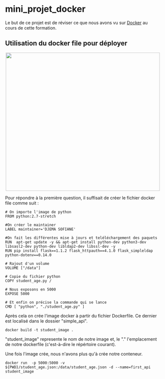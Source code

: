 # mini_projet_docker

Le but de ce projet est de réviser ce que nous avons vu sur [Docker](https://www.docker.com/) au cours de cette formation.

## Utilisation du docker file pour déployer 

<div align="center">
<img src="https://jolicode.com/media/original/2013/10/homepage-docker-logo.png" width="500" height="450" />
</div>

Pour répondre à la première question, il suffisait de créer le fichier docker file comme suit :

```
# On importe l'image de python
FROM python:2.7-stretch 

#On créer le maintainer
LABEL maintainer='DJEMA SOFIANE' 

#On fait les différentes mise à jours et teléléchargement des paquets
RUN  apt-get update -y && apt-get install python-dev python3-dev libsasl2-dev python-dev libldap2-dev libssl-dev -y 
RUN pip install flask==1.1.2 flask_httpauth==4.1.0 flask_simpleldap python-dotenv==0.14.0

# Rajout d'un volume 
VOLUME ["/data"]

# Copie du fichier python
COPY student_age.py /

# Nous exposons en 5000
EXPOSE 5000

# Et enfin on précise la commande qui se lance
CMD [ "python", "./student_age.py" ]

```
Après cela on crée l'image docker à partir du fichier Dockerfile. Ce dernier est localisé dans le dossier "simple_api".
```
docker build -t student_image .
```
"student_image" represente le nom de notre image et, le "." l'emplacement de notre dockerfile (c'est-à-dire le répértoire courant).

Une fois l'image crée, nous n'avons plus qu'à crée notre conteneur.
```
docker run  -p 5000:5000 -v ${PWD}/student_age.json:/data/student_age.json -d --name=first_api student_image
```

